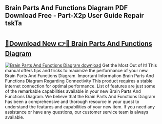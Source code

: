 ## Brain Parts And Functions Diagram PDF Download Free - Part-X2p User Guide Repair tskTa

# <h2><a href="http://dfo1gdy.blite.top/?on=Brain+Parts+And+Functions+Diagram">🔗Download New 👉🔴 Brain Parts And Functions Diagram</a></h2>

[![Brain Parts And Functions Diagram download](https://i.imgur.com/lujVjoI.png)](http://dfo1gdy.blite.top/?on=Brain+Parts+And+Functions+Diagram)
Get the Most Out of It! This manual offers tips and tricks to maximize the performance of your new Brain Parts And Functions Diagram. Important Information Brain Parts And Functions Diagram Regarding Connectivity This product requires a stable internet connection for optimal performance. List of features are just some of the remarkable capabilities available in your new Brain Parts And Functions Diagram. We believe that the Brain Parts And Functions Diagram has been a comprehensive and thorough resource in your quest to understand the features and capabilities of your new item. If you need any assistance or have any questions, our customer service team is always available.
